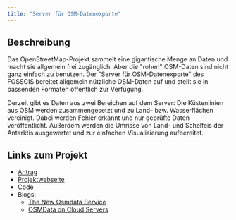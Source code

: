 ```yaml
---
title: "Server für OSM-Datenexporte"
---
```


## Beschreibung

Das OpenStreetMap-Projekt sammelt eine gigantische Menge an Daten und macht sie
allgemein frei zugänglich. Aber die "rohen" OSM-Daten sind nicht ganz einfach
zu benutzen. Der "Server für OSM-Datenexporte" des FOSSGIS bereitet allgemein
nützliche OSM-Daten auf und stellt sie in passenden Formaten öffentlich zur
Verfügung.

Derzeit gibt es Daten aus zwei Bereichen auf dem Server: Die Küstenlinien aus
OSM werden zusammengesetzt und zu Land- bzw. Wasserflächen vereinigt. Dabei
werden Fehler erkannt und nur geprüfte Daten veröffentlicht. Außerdem werden
die Umrisse von Land- und Schelfeis der Antarktis ausgewertet und zur einfachen
Visualisierung aufbereitet.

## Links zum Projekt

- [Antrag](https://www.fossgis.de/wiki/F%C3%B6rderantr%C3%A4ge/Server_f%C3%BCr_OSM-Datenexports)
- [Projektwebseite](https://osmdata.openstreetmap.de/)
- [Code](https://github.com/fossgis/osmdata)
- Blogs:
	- [The New Osmdata Service](https://blog.jochentopf.com/2019-03-07-the-new-osmdata-service.html)
	- [OSMData on Cloud Servers](https://blog.jochentopf.com/2019-10-20-osmdata-on-cloud-servers.html)

